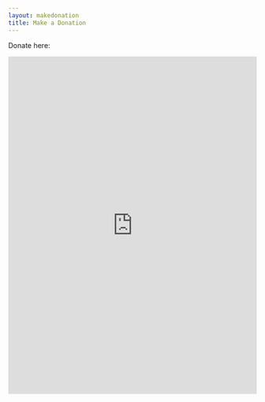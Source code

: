 ```yaml
---
layout: makedonation
title: Make a Donation
---
```


Donate here:

<script src="https://donorbox.org/widget.js" paypalExpress="false"></script><iframe src="https://donorbox.org/embed/smagotcha" height="685px" width="100%" style="max-width:620px; min-width:310px; max-height:none!important" seamless="seamless" name="donorbox" frameborder="0" scrolling="no" allowpaymentrequest></iframe>

<!-- Kommentar -->
